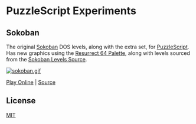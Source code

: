 # PuzzleScript Experiments

## Sokoban

The original [Sokoban](https://en.wikipedia.org/wiki/Sokoban) DOS levels, along with the extra set, for [PuzzleScript](https://www.puzzlescript.net/). Has new graphics using the [Resurrect 64 Palette](https://lospec.com/palette-list/resurrect-64), along with levels sourced from the [Sokoban Levels Source](https://www.sourcecode.se/sokoban/levels).

[![sokoban.gif](https://gist.githubusercontent.com/RobLoach/d9b8d2d3898cdac8778738bb49ea1a76/raw/670f392683a3b2162ba2248f7d44df4739ec37ae/sokoban.gif)](https://www.puzzlescript.net/play.html?p=d9b8d2d3898cdac8778738bb49ea1a76)

[Play Online](https://www.puzzlescript.net/play.html?p=d9b8d2d3898cdac8778738bb49ea1a76) | [Source](https://gist.github.com/RobLoach/d9b8d2d3898cdac8778738bb49ea1a76)

## License

[MIT](LICENSE)

